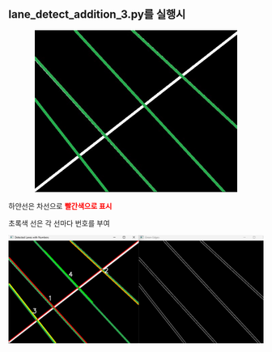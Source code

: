 ## lane_detect_addition_3.py를 실행시


<p align = center>
<img src = "./images/lane.png" width = 400>
</p>

하얀선은 차선으로 <span style="color: red; font-weight: bold;">빨간색으로 표시</span>

초록색 선은 각 선마다 번호를 부여

<p align = center>
<img src = "./images/lane_detect_fail1.png" width = 600>
</p>